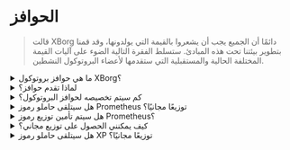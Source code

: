 # الحوافز

> قالت XBorg دائمًا أن الجميع يجب أن يشعروا بالقيمة التي يولدونها، وقد قمنا بتطوير بيئتنا تحت هذه المبادئ. ستسلط الفقرة التالية الضوء على آليات القيمة المختلفة الحالية والمستقبلية التي ستقدمها لأعضاء البروتوكول النشطين.

<details>

<summary>ما هي حوافز بروتوكول XBorg؟</summary>

لتعزيز تطوير البروتوكول، سيتم تخصيص مكافآت معينة لفئات سكانية مختلفة:&#x20;

#### **الداعمون المبكرون**

المساهمون الأساسيون، مستخدمو البروتوكول المبكر، حاملو رموز XP، وحاملو رموز Prometheus.

#### **المجتمع**

أعضاء مجلس XBorg، حاملو الشارة الشرفية، اللاعبون التنافسيون، منظمو البطولات، ومنشئو المحتوى.

#### **حوافز المطورين**

مكافآت الأخطاء، الوثائق الفنية، المنح للمطورين الذين يبنون على شبكة التطبيقات الخاصة بنا، والمساهمات مفتوحة المصدر.

#### **حوافز استخدام البروتوكول**

فرق الرياضات الإلكترونية، تطوير الأعمال المجتمعية، برنامج الإحالة، دمج الألعاب المبكرة، ومشرفي شبكة الاعتمادات.


</details>

<details>

<summary>لماذا تقدم حوافز؟</summary>

تعمل XBorg وفقًا لمبدأ تحفيز الأطراف التي تساهم بشكل إيجابي في بيئتها. سواء كان الشخص عضوًا مخلصًا في المجتمع، أو مطورًا مبتكرًا، أو مشاركًا نشطًا في استخدام البروتوكول، يدرك XBorg أهمية مكافأة الجدارة وتعزيز ثقافة الجدارة. تتعارض تراكم القيم المركزية مع فكرة فلسفة متمحورة حول المجتمع. وبالتالي، يظل XBorg ملتزمًا بضمان توزيع الجوائز بشكل عادل عبر بيئته بأكملها.

</details>

<details>

<summary>كم سيتم تخصيصه لحوافز البروتوكول؟</summary>

وفقًا لتوزيع رموز XBG، يتم تخصيص 6% من إجمالي إمدادات الرموز لحوافز البروتوكول.

</details>

<details>

<summary>هل سيتلقى حاملو رموز Prometheus توزيعًا مجانيًا؟</summary>

نعم، سيختلف إجمالي مبلغ التوزيع المجاني بين 0.5% إلى 2% من إجمالي إمدادات الرموز.

_لماذا هذا النطاق الواسع؟_

في هذه المرحلة، لا يمكننا تحديد مبلغ ثابت محدد مسبقًا بسبب العوامل التالية:

* قوائم التداول
* تقييم XBG

فعلا، تعترض بعض البورصات من الفئة الأولى مبالغ التوزيع المجاني والشروط.

</details>

<details>

<summary>هل سيتم تأمين توزيع رموز Prometheus؟</summary>

نعم، سيتم إصدارها بشكل خطي لمدة 12 شهرًا.

</details>

<details>

<summary>كيف يمكنني الحصول على توزيع مجاني؟</summary>

إذا كنت تبحث عن الحصول على توزيع مجاني، فإن XBorg ليست المكان المناسب لك.

</details>

<details>

<summary>هل سيتلقى حاملو رموز XP توزيعًا مجانيًا؟</summary>

نعم، سيتلقى المساهمون الأكثر نشاطًا توزيعًا مجانيًا.

_كم سيكون سعر رمز XP الواحد؟_

في هذه المرحلة، لا يمكننا تأكيد ذلك.

</details>